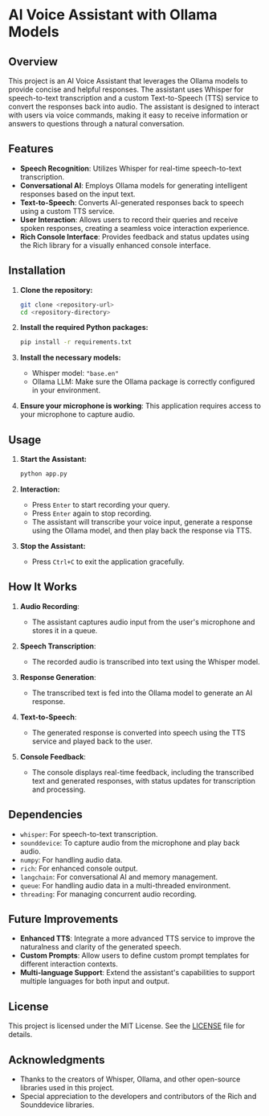 # AI Voice Assistant with Ollama Models

## Overview

This project is an AI Voice Assistant that leverages the Ollama models to provide concise and helpful responses. The assistant uses Whisper for speech-to-text transcription and a custom Text-to-Speech (TTS) service to convert the responses back into audio. The assistant is designed to interact with users via voice commands, making it easy to receive information or answers to questions through a natural conversation.

## Features

- **Speech Recognition**: Utilizes Whisper for real-time speech-to-text transcription.
- **Conversational AI**: Employs Ollama models for generating intelligent responses based on the input text.
- **Text-to-Speech**: Converts AI-generated responses back to speech using a custom TTS service.
- **User Interaction**: Allows users to record their queries and receive spoken responses, creating a seamless voice interaction experience.
- **Rich Console Interface**: Provides feedback and status updates using the Rich library for a visually enhanced console interface.

## Installation

1. **Clone the repository:**
   ```bash
   git clone <repository-url>
   cd <repository-directory>
   ```

2. **Install the required Python packages:**
   ```bash
   pip install -r requirements.txt
   ```

3. **Install the necessary models:**
   - Whisper model: `"base.en"`
   - Ollama LLM: Make sure the Ollama package is correctly configured in your environment.

4. **Ensure your microphone is working**: This application requires access to your microphone to capture audio.

## Usage

1. **Start the Assistant:**
   ```bash
   python app.py
   ```

2. **Interaction:**
   - Press `Enter` to start recording your query.
   - Press `Enter` again to stop recording.
   - The assistant will transcribe your voice input, generate a response using the Ollama model, and then play back the response via TTS.

3. **Stop the Assistant:**
   - Press `Ctrl+C` to exit the application gracefully.

## How It Works

1. **Audio Recording**: 
   - The assistant captures audio input from the user's microphone and stores it in a queue.

2. **Speech Transcription**:
   - The recorded audio is transcribed into text using the Whisper model.

3. **Response Generation**:
   - The transcribed text is fed into the Ollama model to generate an AI response.

4. **Text-to-Speech**:
   - The generated response is converted into speech using the TTS service and played back to the user.

5. **Console Feedback**:
   - The console displays real-time feedback, including the transcribed text and generated responses, with status updates for transcription and processing.

## Dependencies

- `whisper`: For speech-to-text transcription.
- `sounddevice`: To capture audio from the microphone and play back audio.
- `numpy`: For handling audio data.
- `rich`: For enhanced console output.
- `langchain`: For conversational AI and memory management.
- `queue`: For handling audio data in a multi-threaded environment.
- `threading`: For managing concurrent audio recording.

## Future Improvements

- **Enhanced TTS**: Integrate a more advanced TTS service to improve the naturalness and clarity of the generated speech.
- **Custom Prompts**: Allow users to define custom prompt templates for different interaction contexts.
- **Multi-language Support**: Extend the assistant's capabilities to support multiple languages for both input and output.

## License

This project is licensed under the MIT License. See the [LICENSE](LICENSE) file for details.

## Acknowledgments

- Thanks to the creators of Whisper, Ollama, and other open-source libraries used in this project.
- Special appreciation to the developers and contributors of the Rich and Sounddevice libraries.